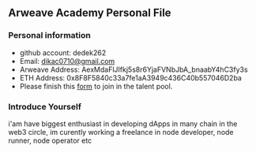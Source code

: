 ## Arweave Academy Personal File

### Personal information

- github account: dedek262
- Email: dikac0710@gmail.com
- Arweave Address: AexMdaFlJIfkj5s8r6YjaFVNbJbA_bnaabY4hC3fy3s
- ETH Address: 0x8F8F5840c33a7fe1aA3949c436C40b557046D2ba
- Please finish this [form](https://docs.google.com/forms/d/e/1FAIpQLSfWA5fIIcBgmRppm3jNz5vmf9Mai_QMVil-2pO4r7YKn_Zhtw/viewform?usp=sf_link) to join in the talent pool.

### Introduce Yourself
 i'am have biggest enthusiast in developing dApps in many chain in the web3 circle, im curently working a freelance in node developer, node runner, node operator etc
